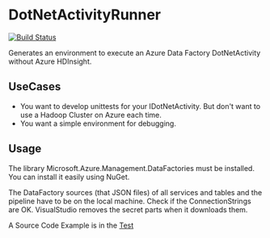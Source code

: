 # DotNetActivityRunner
[![Build Status](https://travis-ci.org/abbgrade/DotNetActivityRunner.svg?branch=master)](https://travis-ci.org/abbgrade/DotNetActivityRunner)

Generates an environment to execute an Azure Data Factory DotNetActivity without Azure HDInsight.

## UseCases

- You want to develop unittests for your IDotNetActivity. But don't want to use a Hadoop Cluster on Azure each time.
- You want a simple environment for debugging.

## Usage

The library Microsoft.Azure.Management.DataFactories must be installed. You can install it easily using NuGet.

The DataFactory sources (that JSON files) of all services and tables and the pipeline have to be on the local machine. Check if the ConnectionStrings are OK. VisualStudio removes the secret parts when it downloads them.

A Source Code Example is in the [Test](./DotNetActivityRunner.Test/WizardTest.cs)